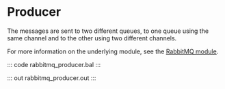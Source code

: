 # Producer

The messages are sent to two different queues,
to one queue using the same channel and to the other using two different channels.

For more information on the underlying module, 
see the [RabbitMQ module](https://docs.central.ballerina.io/ballerinax/rabbitmq/latest).

::: code rabbitmq_producer.bal :::

::: out rabbitmq_producer.out :::